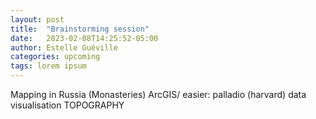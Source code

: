 ```yaml
---
layout: post
title:  "Brainstorming session"
date:   2023-02-08T14:25:52-05:00
author: Estelle Guéville
categories: upcoming
tags: lorem ipsum
---
```



Mapping in Russia (Monasteries)
ArcGIS/ easier: palladio (harvard) data visualisation
TOPOGRAPHY
